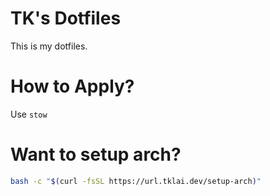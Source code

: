 # TK's Dotfiles
This is my dotfiles.

# How to Apply?
Use `stow`

# Want to setup arch?
```sh
bash -c "$(curl -fsSL https://url.tklai.dev/setup-arch)"
```
